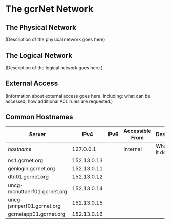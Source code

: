 # The gcrNet Network

## The Physical Network

(Description of the physical network goes here)

## The Logical Network

(Description of the logical network goes here.)

## External Access

(Information about external access goes here. Including: what can be accessed, how additional ACL rules are requested.)

## Common Hostnames

| Server | IPv4 | IPv6 | Accessible From | Description |
| ------ | ---- | ---- | --------------- | ----------- |
| *hostname* | 127.0.0.1 | | Internal | What does it do? |
| ns1.gcrnet.org | 152.13.0.13 |
| genlogin.gcrnet.org | 152.13.0.11 |
| dtn01.gcrnet.org | 152.13.0.12 |
| uncg-mcnuttperf01.gcrnet.org | 152.13.0.14 |
| uncg-jsnnperf01.gcrnet.org | 152.13.0.15 |
| gcrnetapp01.gcrnet.org | 152.13.0.16 |
